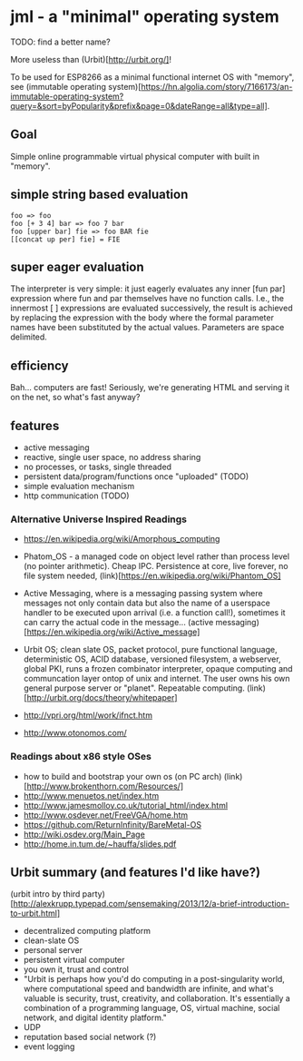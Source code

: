 # jml - a "minimal" operating system

TODO: find a better name?

More useless than (Urbit)[http://urbit.org/]!

To be used for ESP8266 as a minimal functional internet OS with
"memory", see (immutable operating
system)[https://hn.algolia.com/story/7166173/an-immutable-operating-system?query=&sort=byPopularity&prefix&page=0&dateRange=all&type=all].

## Goal

Simple online programmable virtual physical computer with built in "memory".

## simple string based evaluation

    foo => foo
    foo [+ 3 4] bar => foo 7 bar
    foo [upper bar] fie => foo BAR fie
    [[concat up per] fie] = FIE

## super eager evaluation

The interpreter is very simple: it just eagerly evaluates any inner
[fun par] expression where fun and par themselves have no function
calls. I.e., the innermost [ ] expressions are evaluated successively,
the result is achieved by replacing the expression with the body where
the formal parameter names have been substituted by the actual
values. Parameters are space delimited.

## efficiency

Bah... computers are fast! Seriously, we're generating HTML and serving
it on the net, so what's fast anyway?

## features

- active messaging
- reactive, single user space, no address sharing
- no processes, or tasks, single threaded
- persistent data/program/functions once "uploaded" (TODO)
- simple evaluation mechanism
- http communication (TODO)

### Alternative Universe Inspired Readings 

- https://en.wikipedia.org/wiki/Amorphous_computing

- Phatom_OS - a managed code on object level rather than process level
  (no pointer arithmetic). Cheap IPC. Persistence at core, live forever, no file system needed,
  (link)[https://en.wikipedia.org/wiki/Phantom_OS]

- Active Messaging, where is a messaging passing system where messages
  not only contain data but also the name of a userspace handler to be
  executed upon arrival (i.e. a function call!), sometimes it can
  carry the actual code in the message...  (active
  messaging)[https://en.wikipedia.org/wiki/Active_message]

- Urbit OS; clean slate OS, packet protocol, pure functional language, deterministic OS, ACID database,
  versioned filesystem, a webserver, global PKI, runs a frozen combinator interpreter, opaque computing
  and communcation layer ontop of unix and internet. The user owns his own general purpose server or "planet".
  Repeatable computing. 
  (link)[http://urbit.org/docs/theory/whitepaper]

- http://vpri.org/html/work/ifnct.htm

- http://www.otonomos.com/

### Readings about x86 style OSes

- how to build and bootstrap your own os (on PC arch) (link)[http://www.brokenthorn.com/Resources/]
- http://www.menuetos.net/index.htm
- http://www.jamesmolloy.co.uk/tutorial_html/index.html
- http://www.osdever.net/FreeVGA/home.htm
- https://github.com/ReturnInfinity/BareMetal-OS
- http://wiki.osdev.org/Main_Page
- http://home.in.tum.de/~hauffa/slides.pdf

## Urbit summary (and features I'd like have?)

(urbit intro by third party)[http://alexkrupp.typepad.com/sensemaking/2013/12/a-brief-introduction-to-urbit.html]

- decentralized computing platform
- clean-slate OS
- personal server
- persistent virtual computer
- you own it, trust and control
- "Urbit is perhaps how you'd do computing in a post-singularity world, where computational speed and bandwidth are infinite, and what's valuable is security, trust, creativity, and collaboration. It's essentially a combination of a programming language, OS, virtual machine, social network, and digital identity platform."
- UDP
- reputation based social network (?)
- event logging
